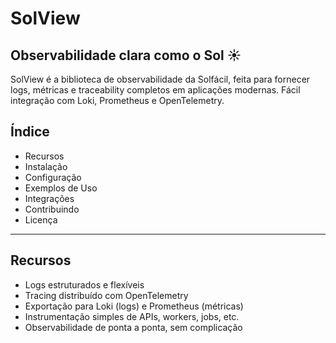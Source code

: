 # SolView
## Observabilidade clara como o Sol ☀️

SolView é a biblioteca de observabilidade da Solfácil, feita para fornecer logs, métricas e traceability completos em aplicações modernas.
Fácil integração com Loki, Prometheus e OpenTelemetry.

## Índice

- Recursos
- Instalação
- Configuração
- Exemplos de Uso
- Integrações
- Contribuindo
- Licença

---

## Recursos

- Logs estruturados e flexíveis
- Tracing distribuído com OpenTelemetry
- Exportação para Loki (logs) e Prometheus (métricas)
- Instrumentação simples de APIs, workers, jobs, etc.
- Observabilidade de ponta a ponta, sem complicação
